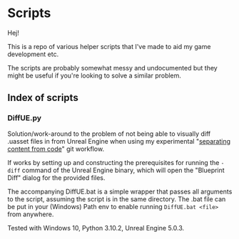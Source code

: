 # Scripts

Hej!

This is a repo of various helper scripts that I've made to aid my game development etc.

The scripts are probably somewhat messy and undocumented but they might be useful if you're looking to solve a similar problem.

## Index of scripts

### DiffUE.py

Solution/work-around to the problem of not being able to visually diff .uasset files in from Unreal Engine when using my experimental "[separating content from code](https://ljung.dev/tutorial/unreal-engine-and-git-separating-content-from-code/)" git workflow.

If works by setting up and constructing the prerequisites for running the `-diff` command of the Unreal Engine binary, which will open the "Blueprint Diff" dialog for the provided files.

The accompanying DiffUE.bat is a simple wrapper that passes all arguments to the script, assuming the script is in the same directory. The .bat file can be put in your (Windows) Path env to enable running `DiffUE.bat <file>` from anywhere.

Tested with Windows 10, Python 3.10.2, Unreal Engine 5.0.3.
